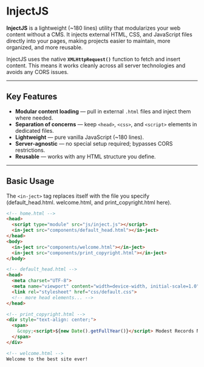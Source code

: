 # InjectJS

**InjectJS** is a lightweight (~180 lines) utility that modularizes your web content without a CMS. It injects external HTML, CSS, and JavaScript files directly into your pages, making projects easier to maintain, more organized, and more reusable.  

InjectJS uses the native **`XMLHttpRequest()`** function to fetch and insert content. This means it works cleanly across all server technologies and avoids any CORS issues.

---

## Key Features
- **Modular content loading** — pull in external `.html` files and inject them where needed.  
- **Separation of concerns** — keep `<head>`, `<css>`, and `<script>` elements in dedicated files.  
- **Lightweight** — pure vanilla JavaScript (~180 lines).  
- **Server-agnostic** — no special setup required; bypasses CORS restrictions.  
- **Reusable** — works with any HTML structure you define.  

---

## Basic Usage

The ```<in-ject>``` tag replaces itself with the file you specify
(default_head.html. welcome.html, and print_copyright.html here).

```html
<!-- home.html -->
<head>
  <script type="module" src="js/inject.js"></script>
  <in-ject src="components/default_head.html"></in-ject>
</head>
<body>
  <in-ject src="components/welcome.html"></in-ject>
  <in-ject src="components/print_copyright.html"></in-ject>
</body>
```

```html
<!-- default_head.html -->
<head>
  <meta charset="UTF-8">
  <meta name="viewport" content="width=device-width, initial-scale=1.0">
  <link rel="stylesheet" href="css/default.css">
  <!-- more head elements... -->
</head>
```

```html
<!-- print_copyright.html -->
<div style="text-align: center;">
  <span>
    &copy;<script>${new Date().getFullYear()}</script> Modest Records Nashville
  </span>
</div>
```

```html
<!-- welcome.html -->
Welcome to the best site ever!
```
